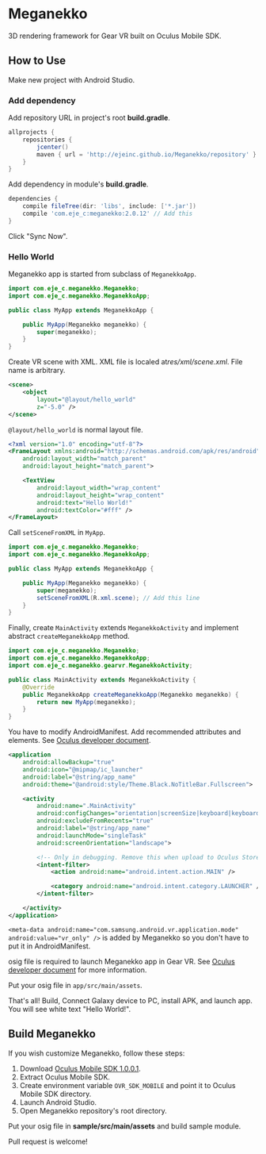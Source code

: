 # Meganekko

3D rendering framework for Gear VR built on Oculus Mobile SDK.

## How to Use

Make new project with Android Studio.

### Add dependency

Add repository URL in project's root **build.gradle**.

```gradle
allprojects {
    repositories {
        jcenter()
        maven { url = 'http://ejeinc.github.io/Meganekko/repository' } // Add this
    }
}
```

Add dependency in module's **build.gradle**.

```gradle
dependencies {
    compile fileTree(dir: 'libs', include: ['*.jar'])
    compile 'com.eje_c:meganekko:2.0.12' // Add this
}
```

Click "Sync Now".

### Hello World

Meganekko app is started from subclass of `MeganekkoApp`.

```java
import com.eje_c.meganekko.Meganekko;
import com.eje_c.meganekko.MeganekkoApp;

public class MyApp extends MeganekkoApp {

    public MyApp(Meganekko meganekko) {
        super(meganekko);
    }
}
```

Create VR scene with XML. XML file is localed at*res/xml/scene.xml*. File name is arbitrary.

```xml
<scene>
    <object
        layout="@layout/hello_world"
        z="-5.0" />
</scene>
```

`@layout/hello_world` is normal layout file.

```xml
<?xml version="1.0" encoding="utf-8"?>
<FrameLayout xmlns:android="http://schemas.android.com/apk/res/android"
    android:layout_width="match_parent"
    android:layout_height="match_parent">

    <TextView
        android:layout_width="wrap_content"
        android:layout_height="wrap_content"
        android:text="Hello World!"
        android:textColor="#fff" />
</FrameLayout>
```

Call `setSceneFromXML` in `MyApp`.

```java
import com.eje_c.meganekko.Meganekko;
import com.eje_c.meganekko.MeganekkoApp;

public class MyApp extends MeganekkoApp {

    public MyApp(Meganekko meganekko) {
        super(meganekko);
        setSceneFromXML(R.xml.scene); // Add this line
    }
}
```

Finally, create `MainActivity` extends `MeganekkoActivity` and implement abstract `createMeganekkoApp` method.

```java
import com.eje_c.meganekko.Meganekko;
import com.eje_c.meganekko.MeganekkoApp;
import com.eje_c.meganekko.gearvr.MeganekkoActivity;

public class MainActivity extends MeganekkoActivity {
    @Override
    public MeganekkoApp createMeganekkoApp(Meganekko meganekko) {
        return new MyApp(meganekko);
    }
}
```

You have to modify AndroidManifest.
Add recommended attributes and elements. See [Oculus developer document](https://developer.oculus.com/documentation/mobilesdk/latest/concepts/mobile-new-apps-intro/#mobile-native-manifest).

```xml
<application
    android:allowBackup="true"
    android:icon="@mipmap/ic_launcher"
    android:label="@string/app_name"
    android:theme="@android:style/Theme.Black.NoTitleBar.Fullscreen">

    <activity
        android:name=".MainActivity"
        android:configChanges="orientation|screenSize|keyboard|keyboardHidden"
        android:excludeFromRecents="true"
        android:label="@string/app_name"
        android:launchMode="singleTask"
        android:screenOrientation="landscape">

        <!-- Only in debugging. Remove this when upload to Oculus Store. -->
        <intent-filter>
            <action android:name="android.intent.action.MAIN" />

            <category android:name="android.intent.category.LAUNCHER" />
        </intent-filter>

    </activity>
</application>
```

`<meta-data android:name="com.samsung.android.vr.application.mode" android:value="vr_only" />` is added by Meganekko so you don't have to put it in AndroidManifest. 

osig file is required to launch Meganekko app in Gear VR. See [Oculus developer document](https://developer.oculus.com/osig/) for more information.

Put your osig file in `app/src/main/assets`.

That's all! Build, Connect Galaxy device to PC, install APK, and launch app. You will see white text "Hello World!".

## Build Meganekko

If you wish customize Meganekko, follow these steps:

1. Download [Oculus Mobile SDK 1.0.0.1](https://developer.oculus.com/downloads/).
2. Extract Oculus Mobile SDK.
3. Create environment variable `OVR_SDK_MOBILE` and point it to Oculus Mobile SDK directory.
4. Launch Android Studio.
5. Open Meganekko repository's root directory.

Put your osig file in **sample/src/main/assets** and build sample module.

Pull request is welcome!
